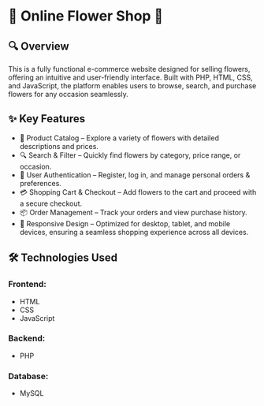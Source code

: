 # 🌸 Online Flower Shop 💐
## 🔍 Overview
This is a fully functional e-commerce website designed for selling flowers, offering an intuitive and user-friendly interface. Built with PHP, HTML, CSS, and JavaScript, the platform enables users to browse, search, and purchase flowers for any occasion seamlessly.

## ✨ Key Features
- 🛒 Product Catalog – Explore a variety of flowers with detailed descriptions and prices.
- 🔍 Search & Filter – Quickly find flowers by category, price range, or occasion.
- 👤 User Authentication – Register, log in, and manage personal orders & preferences.
- 💳 Shopping Cart & Checkout – Add flowers to the cart and proceed with a secure checkout.
- 📦 Order Management – Track your orders and view purchase history.
- 🎨 Responsive Design – Optimized for desktop, tablet, and mobile devices, ensuring a seamless shopping experience across all devices.
## 🛠️ Technologies Used
### Frontend:

- HTML
- CSS
- JavaScript
  
### Backend:

- PHP

### Database:

- MySQL

